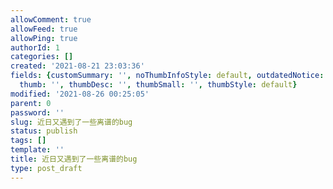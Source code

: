 ```yaml
---
allowComment: true
allowFeed: true
allowPing: true
authorId: 1
categories: []
created: '2021-08-21 23:03:36'
fields: {customSummary: '', noThumbInfoStyle: default, outdatedNotice: 'no', reprint: standard,
  thumb: '', thumbDesc: '', thumbSmall: '', thumbStyle: default}
modified: '2021-08-26 00:25:05'
parent: 0
password: ''
slug: 近日又遇到了一些离谱的bug
status: publish
tags: []
template: ''
title: 近日又遇到了一些离谱的bug
type: post_draft
---
```

